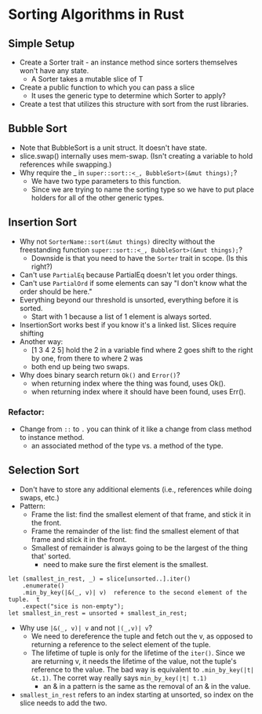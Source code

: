 # Sorting Algorithms in Rust


## Simple Setup
* Create a Sorter trait - an instance method since sorters themselves won't have any state.
    * A Sorter takes a mutable slice of T
* Create a public function to which you can pass a slice
    * It uses the generic type to determine which Sorter to apply?
* Create a test that utilizes this structure with sort from the rust libraries.

## Bubble Sort
* Note that BubbleSort is a unit struct.  It doesn't have state.
* slice.swap() internally uses mem-swap.  (Isn't creating a variable to hold references while swapping.)
* Why require the _ in `super::sort::<_, BubbleSort>(&mut things);`?
    * We have two type parameters to this function.
    * Since we are trying to name the sorting type so we have to put place holders for all of the other generic types.

## Insertion Sort
* Why not `SorterName::sort(&mut things)` direclty without the freestanding function `super::sort::<_, BubbleSort>(&mut things);`?
    * Downside is that you need to have the `Sorter` trait in scope. (Is this right?)
* Can't use `PartialEq` because PartialEq doesn't let you order things.
* Can't use `PartialOrd` if some elements can say "I don't know what the order should be here."
* Everything beyond our threshold is unsorted, everything before it is sorted.
    * Start with 1 because a list of 1 element is always sorted.
* InsertionSort works best if you know it's a linked list.  Slices require shifting
* Another way:
    * [1 3 4 2 5]
      hold the 2 in a variable
      find where 2 goes
      shift to the right by one, from there to where 2 was
    * both end up being two swaps.
* Why does binary search return `Ok()` and `Error()`?
    * when returning index where the thing was found, uses Ok().
    * when returning index where it should have been found, uses Err().

### Refactor:
* Change from `::` to `.` you can think of it like a change from class method to instance method.
    * an associated method of the type vs. a method of the type.

## Selection Sort
* Don't have to store any additional elements (i.e., references while doing swaps, etc.)
* Pattern:
    * Frame the list: find the smallest element of that frame, and stick it in the front.
    * Frame the remainder of the list: find the smallest element of that frame and stick it in the front.
    * Smallest of remainder is always going to be the largest of the thing that' sorted.
        * need to make sure the first element is the smallest.
```
let (smallest_in_rest, _) = slice[unsorted..].iter()
    .enumerate()
    .min_by_key(|&(_, v)| v)  reference to the second element of the tuple.  t
    .expect("sice is non-empty");
let smallest_in_rest = unsorted + smallest_in_rest;
```
* Why use `|&(_, v)| v` and not `|(_,v)| v`?
    * We need to dereference the tuple and fetch out the v, as opposed to returning a reference to the select element of the tuple.
    * The lifetime of tuple is only for the lifetime of the `iter()`. Since we are returning v, it needs the lifetime of the value, not the tuple's reference to the value. The bad way is equivalent to `.min_by_key(|t| &t.1)`.  The corret way really says `min_by_key(|t| t.1)`
        * an & in a pattern is the same as the removal of an & in the value. 
* `smallest_in_rest` refers to an index starting at unsorted, so index on the slice needs to add the two.